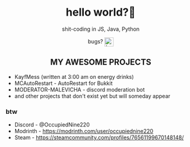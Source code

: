 <h1 align="center">hello world?👋</h1>

<p align="center">shit-coding in JS, Java, Python</p>

<p align="center">
  bugs? <img src="https://cdn.7tv.app/emote/01FGSAH6QR00021TQRJX35NQPA/1x.avif" alt="bug" height="24" style="vertical-align: middle;">
</p>

<h2 align="center">MY AWESOME PROJECTS</h2>

<ul>
  <li>KayfMess (written at 3:00 am on energy drinks)</li>
  <li>MCAutoRestart - AutoRestart for Bukkit</li>
  <li>MODERATOR-MALEVICHA - discord moderation bot</li>
  <li>and other projects that don't exist yet but will someday appear</li>
</ul>

<h3>btw</h3>

<ul>
  <li>Discord - @OccupiedNine220</li>
  <li>Modrinth - <a href="https://modrinth.com/user/occupiednine220">https://modrinth.com/user/occupiednine220</a></li>
  <li>Steam - <a href="https://steamcommunity.com/profiles/76561199670148148/">https://steamcommunity.com/profiles/76561199670148148/</a></li>
</ul>
